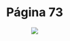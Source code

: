 <h1 align="center">Página 73</h1>
<p align="center">
  <img src="https://i.ibb.co/B4THtgk/Capturar.png" >
</p>




